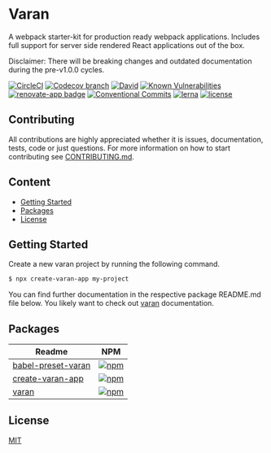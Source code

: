 # Varan

A webpack starter-kit for production ready webpack applications. Includes full support for server side rendered React applications out of the box.

Disclaimer: There will be breaking changes and outdated documentation during the pre-v1.0.0 cycles.

[![CircleCI][circleci-image]][circleci-url]
[![Codecov branch][codecov-image]][codecov-url]
[![David][david-image]][david-url]
[![Known Vulnerabilities][snyk-image]][snyk-url]
[![renovate-app badge][renovate-image]][renovate-url]
[![Conventional Commits][conventional-commits-image]][conventional-commits-url]
[![lerna][lerna-image]][lerna-url]
[![license][license-image]][license-url]

## Contributing

All contributions are highly appreciated whether it is issues, documentation, tests, code or just questions.
For more information on how to start contributing see [CONTRIBUTING.md](CONTRIBUTING.md).

## Content

- [Getting Started](#getting-started)
- [Packages](#packages)
- [License](#license)

<a id="getting-started"></a>

## Getting Started

Create a new varan project by running the following command.

```bash
$ npx create-varan-app my-project
```

You can find further documentation in the respective package README.md file below.
You likely want to check out [varan](packages/varan/README.md) documentation.

<a id="packages"></a>

## Packages

| Readme                                                      | NPM                                                                |
| ----------------------------------------------------------- | ------------------------------------------------------------------ |
| [babel-preset-varan](packages/babel-preset-varan/README.md) | [![npm][npm-babel-preset-varan-image]][npm-babel-preset-varan-url] |
| [create-varan-app](packages/create-varan-app/README.md)     | [![npm][npm-create-varan-app-image]][npm-create-varan-app-url]     |
| [varan](packages/varan/README.md)                           | [![npm][npm-varan-image]][npm-varan-url]                           |

<a id="license"></a>

## License

[MIT](LICENSE.md)

[npm-varan-url]: https://npmjs.org/package/varan
[npm-varan-image]: https://img.shields.io/npm/v/varan.svg
[npm-create-varan-app-url]: https://npmjs.org/package/create-varan-app
[npm-create-varan-app-image]: https://img.shields.io/npm/v/create-varan-app.svg
[npm-babel-preset-varan-url]: https://npmjs.org/package/babel-preset-varan
[npm-babel-preset-varan-image]: https://img.shields.io/npm/v/babel-preset-varan.svg
[conventional-commits-image]: https://img.shields.io/badge/Conventional%20Commits-1.0.0-yellow.svg
[conventional-commits-url]: https://conventionalcommits.org/
[circleci-url]: https://circleci.com/gh/ersims/varan/tree/master
[circleci-image]: https://img.shields.io/circleci/project/github/ersims/varan/master.svg
[codecov-url]: https://codecov.io/gh/ersims/varan/tree/master
[codecov-image]: https://img.shields.io/codecov/c/github/ersims/varan/master.svg
[david-url]: https://david-dm.org/ersims/varan/master
[david-image]: https://img.shields.io/david/ersims/varan.svg
[snyk-url]: https://snyk.io/test/github/ersims/varan/master
[snyk-image]: https://snyk.io/test/github/ersims/varan/master/badge.svg
[renovate-url]: https://renovateapp.com/
[renovate-image]: https://img.shields.io/badge/renovate-app-blue.svg
[lerna-image]: https://img.shields.io/badge/maintained%20with-lerna-cc00ff.svg
[lerna-url]: https://lerna.js.org
[license-url]: https://github.com/ersims/varan/blob/master/LICENSE.md
[license-image]: https://img.shields.io/github/license/ersims/varan.svg

